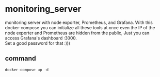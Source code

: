 #  monitoring_server

  

monitoring server with node exporter, Prometheus, and Grafana. With this docker-compose you can initialize all these tools at once even the IP of the node exporter and Prometheus are hidden from the public, Just you can access Grafana's dashboard <IP>:3000.
<br />
Set a good password for that :)))
## command
`docker-compose up -d`
